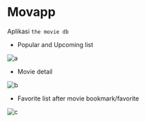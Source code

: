 # Movapp
Aplikasi `the movie db`

- Popular and Upcoming list

![a](https://user-images.githubusercontent.com/43784511/122521564-2c51af80-d03f-11eb-9d30-a203fb853059.png)

- Movie detail

![b](https://user-images.githubusercontent.com/43784511/122521571-2f4ca000-d03f-11eb-860f-1f2dc875f380.png)

- Favorite list after movie bookmark/favorite

![c](https://user-images.githubusercontent.com/43784511/122521573-31166380-d03f-11eb-9b90-0e479365aff7.png)
